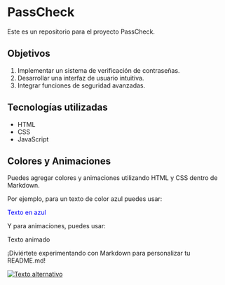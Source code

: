 # PassCheck

Este es un repositorio para el proyecto PassCheck.

## Objetivos

1. Implementar un sistema de verificación de contraseñas.
2. Desarrollar una interfaz de usuario intuitiva.
3. Integrar funciones de seguridad avanzadas.

## Tecnologías utilizadas

- HTML
- CSS
- JavaScript

## Colores y Animaciones

Puedes agregar colores y animaciones utilizando HTML y CSS dentro de Markdown.

Por ejemplo, para un texto de color azul puedes usar:

<span style="color: blue;">Texto en azul</span>

Y para animaciones, puedes usar:

<span style="animation: example 3s infinite;">Texto animado</span>

¡Diviértete experimentando con Markdown para personalizar tu README.md!

[![Texto alternativo](https://cdn.discordapp.com/attachments/1149892505605767199/1227757761459130378/b7uYZJI.png?ex=66299184&is=66171c84&hm=8b34575da671e0842c95cfd14c54ea9daed1bd66f4f750b98623a01ecf715bd1&)]([https://www.tu-pagina.com](https://tecito.app/lucasalexis))


